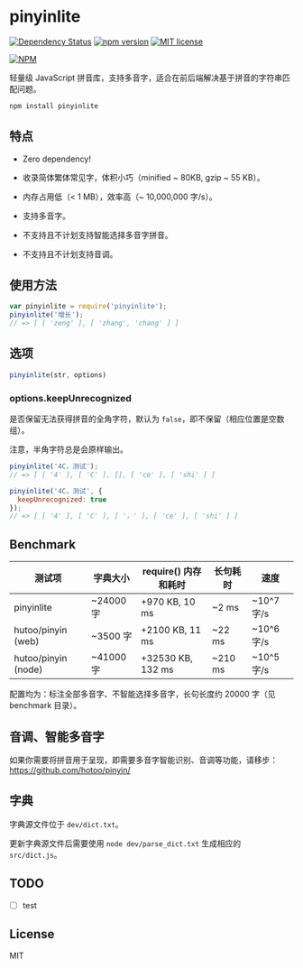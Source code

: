 # pinyinlite

[![Dependency Status](https://david-dm.org/SummerWish/pinyinlite.svg)](https://david-dm.org/SummerWish/pinyinlite) [![npm version](http://img.shields.io/npm/v/pinyinlite.svg?style=flat)](https://npmjs.org/package/pinyinlite "View this project on npm") [![MIT license](http://img.shields.io/badge/license-MIT-brightgreen.svg)](http://opensource.org/licenses/MIT)

[![NPM](https://nodei.co/npm/pinyinlite.png?downloads=true&downloadRank=true&stars=true)](https://nodei.co/npm/pinyinlite/)

轻量级 JavaScript 拼音库，支持多音字，适合在前后端解决基于拼音的字符串匹配问题。

```js
npm install pinyinlite
```

## 特点

- Zero dependency!

- 收录简体繁体常见字，体积小巧（minified ~ 80KB, gzip ~ 55 KB）。

- 内存占用低（< 1 MB），效率高（~ 10,000,000 字/s）。

- 支持多音字。

- 不支持且不计划支持智能选择多音字拼音。

- 不支持且不计划支持音调。

## 使用方法

```js
var pinyinlite = require('pinyinlite');
pinyinlite('增长');
// => [ [ 'zeng' ], [ 'zhang', 'chang' ] ]
```

## 选项

```js
pinyinlite(str, options)
```

### options.keepUnrecognized

是否保留无法获得拼音的全角字符，默认为 `false`，即不保留（相应位置是空数组）。

注意，半角字符总是会原样输出。

```js
pinyinlite('4C，测试');
// => [ [ '4' ], [ 'C' ], [], [ 'ce' ], [ 'shi' ] ]

pinyinlite('4C，测试', {
  keepUnrecognized: true
});
// => [ [ '4' ], [ 'C' ], [ '，' ], [ 'ce' ], [ 'shi' ] ]
```

## Benchmark

|测试项               |字典大小   |require() 内存和耗时|长句耗时|速度      |
|--------------------|----------|------------------|-------|------------|
| pinyinlite         |~24000 字 |+970 KB, 10 ms    |~2 ms  |~10^7 字/s   |
|hutoo/pinyin (web)  |~3500 字  |+2100 KB, 11 ms   |~22 ms |~10^6 字/s   |
|hutoo/pinyin (node) |~41000 字 |+32530 KB, 132 ms |~210 ms|~10^5 字/s   |

配置均为：标注全部多音字、不智能选择多音字，长句长度约 20000 字（见 benchmark 目录）。

## 音调、智能多音字

如果你需要将拼音用于呈现，即需要多音字智能识别、音调等功能，请移步：https://github.com/hotoo/pinyin/

## 字典

字典源文件位于 `dev/dict.txt`。

更新字典源文件后需要使用 `node dev/parse_dict.txt` 生成相应的 `src/dict.js`。

## TODO

- [ ] test

## License

MIT